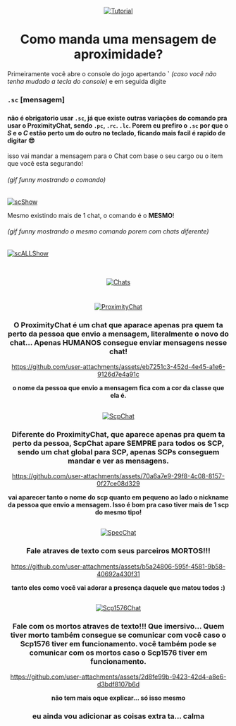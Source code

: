 <div align="center">

[![Tutorial](https://github.com/user-attachments/assets/4212d98e-1d15-4027-afbd-75fc55d686d7)](https://i.imgur.com/atVwIpj.jpeg)

# Como manda uma mensagem de aproximidade?

</div>

Primeiramente você abre o console do jogo apertando **`** *(caso você não tenha mudado a tecla do console)* e em seguida digite

### ``.sc`` [mensagem]

### <h4>não é obrigatorio usar ``.sc``, já que existe outras variações do comando pra usar o ProximityChat, sendo ``.pc``, ``.rc``. ``.lc``. Porem eu prefiro o ``.sc`` por que o *S* e o *C* estão perto um do outro no teclado, ficando mais facil é rapido de digitar 😎</h4>

isso vai mandar a mensagem para o Chat com base o seu cargo ou o item que você esta segurando!

<h6>(gif funny mostrando o comando)</h6>

[![scShow](https://github.com/user-attachments/assets/56fb935f-1c10-4033-952f-2f4756b9bf14)](https://i.imgur.com/atVwIpj.jpeg)

Mesmo existindo mais de 1 chat, o comando é o **MESMO**!

<h6>(gif funny mostrando o mesmo comando porem com chats diferente)</h6>

[![scALLShow](https://github.com/user-attachments/assets/11958b7f-416c-43f9-b0ca-378fa8aa73a8)](https://i.imgur.com/atVwIpj.jpeg)

ㅤ

<div align="center">

[![Chats](https://github.com/user-attachments/assets/ec00ef90-08f7-40d8-8103-7b711b1fc026)](https://i.imgur.com/atVwIpj.jpeg)

#

[![ProximityChat](https://github.com/user-attachments/assets/9b9c4065-ccd3-40f3-a7b1-643694907bde)](https://i.imgur.com/atVwIpj.jpeg)
### O ProximityChat é um chat que aparace apenas pra quem ta perto da pessoa que envio a mensagem, literalmente o novo do chat... Apenas HUMANOS consegue enviar mensagens nesse chat!

https://github.com/user-attachments/assets/eb7251c3-452d-4e45-a1e6-9126d7e4a91c

**o nome da pessoa que envio a mensagem fica com a cor da classe que ela é.**

##

[![ScpChat](https://github.com/user-attachments/assets/b34f6408-e8de-4f00-88e0-02dd23d40ebe)](https://i.imgur.com/atVwIpj.jpeg)
### Diferente do ProximityChat, que aparece apenas pra quem ta perto da pessoa, ScpChat apare SEMPRE para todos os SCP, sendo um chat global para SCP, apenas SCPs conseguem mandar e ver as mensagens.

https://github.com/user-attachments/assets/70a6a7e9-29f8-4c08-8157-0f27ce08d329

**vai aparecer tanto o nome do scp quanto em pequeno ao lado o nickname da pessoa que envio a mensagem. Isso é bom pra caso tiver mais de 1 scp do mesmo tipo!**

##

[![SpecChat](https://github.com/user-attachments/assets/4ca4a962-4b8f-4519-8dd8-d1abf3810cff)](https://i.imgur.com/atVwIpj.jpeg)
### Fale atraves de texto com seus parceiros MORTOS!!!

https://github.com/user-attachments/assets/b5a24806-595f-4581-9b58-40692a430f31

**tanto eles como você vai adorar a presença daquele que matou todos :)**

##

[![Scp1576Chat](https://github.com/user-attachments/assets/1aceace2-1160-41bb-a270-0f2ab589082a)](https://i.imgur.com/atVwIpj.jpeg)
### Fale com os mortos atraves de texto!!! Que imersivo... Quem tiver morto também consegue se comunicar com você caso o Scp1576 tiver em funcionamento. você também pode se comunicar com os mortos caso o Scp1576 tiver em funcionamento.

https://github.com/user-attachments/assets/2d8fe99b-9423-42d4-a8e6-d3bdf8107b6d

**não tem mais oque explicar... só isso mesmo**

### eu ainda vou adicionar as coisas extra ta... calma

</div>
